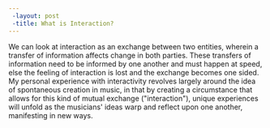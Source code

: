 ```yaml
---
 -layout: post
 -title: What is Interaction?
---
```


We can look at interaction as an exchange between two entities, wherein a transfer of information affects change in both parties. These transfers of information need to be informed by one another and must happen at speed, else the feeling of interaction is lost and the exchange becomes one sided. My personal experience with interactivity revolves largely around the idea of spontaneous creation in music, in that by creating a circumstance that allows for this kind of mutual exchange ("interaction"), unique experiences will unfold as the musicians' ideas warp and reflect upon one another, manifesting in new ways.





